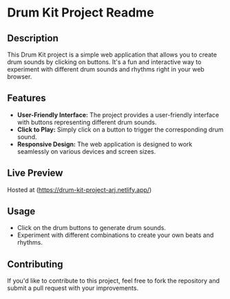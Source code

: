 # Drum Kit Project Readme

## Description
This Drum Kit project is a simple web application that allows you to create drum sounds by clicking on buttons. It's a fun and interactive way to experiment with different drum sounds and rhythms right in your web browser.

## Features
- **User-Friendly Interface:** The project provides a user-friendly interface with buttons representing different drum sounds.
- **Click to Play:** Simply click on a button to trigger the corresponding drum sound.
- **Responsive Design:** The web application is designed to work seamlessly on various devices and screen sizes.

## Live Preview
Hosted at (https://drum-kit-project-arj.netlify.app/)

## Usage
- Click on the drum buttons to generate drum sounds.
- Experiment with different combinations to create your own beats and rhythms.

## Contributing
If you'd like to contribute to this project, feel free to fork the repository and submit a pull request with your improvements.




